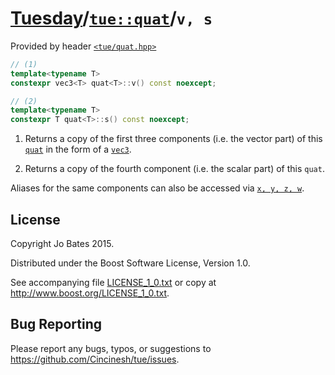 [Tuesday](../../../README.md)/[`tue::quat`](../../headers/quat.md)/`v, s`
=========================================================================
Provided by header [`<tue/quat.hpp>`](../../headers/quat.md)

```c++
// (1)
template<typename T>
constexpr vec3<T> quat<T>::v() const noexcept;

// (2)
template<typename T>
constexpr T quat<T>::s() const noexcept;
```

1. Returns a copy of the first three components (i.e. the vector part) of this
   [`quat`](../../headers/quat.md) in the form of a
   [`vec3`](../../headers/vec.md).

2. Returns a copy of the fourth component (i.e. the scalar part) of this `quat`.

Aliases for the same components can also be accessed via
[`x, y, z, w`](xyzw.md).

License
-------
Copyright Jo Bates 2015.

Distributed under the Boost Software License, Version 1.0.

See accompanying file [LICENSE_1_0.txt](../../../LICENSE_1_0.txt) or copy at
http://www.boost.org/LICENSE_1_0.txt.

Bug Reporting
-------------
Please report any bugs, typos, or suggestions to
https://github.com/Cincinesh/tue/issues.
